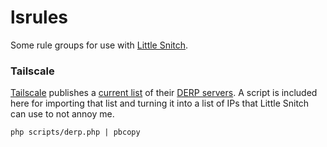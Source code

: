 # lsrules

Some rule groups for use with [Little Snitch][ls].

[ls]: https://www.obdev.at/products/littlesnitch/index.html

### Tailscale

[Tailscale][ts] publishes a [current list][list] of their [DERP servers][derp]. A script is included here for importing that list and turning it into a list of IPs that Little Snitch can use to not annoy me.

```
php scripts/derp.php | pbcopy
```

[ts]: https://tailscale.com
[list]: https://login.tailscale.com/derpmap/default
[derp]: https://tailscale.com/kb/1232/derp-servers
